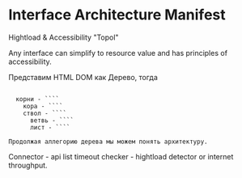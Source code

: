 # Interface Architecture Manifest

Hightload & Accessibility "Topol"

Any interface can simplify to resource value and has principles of accessibility.

Представим HTML DOM как Дерево, тогда

<code>
  корни - ``<html></html>``
    кора - ``<head></head>``
    ствол - ``<body></body>``
      ветвь - ``<component></component>``
      лист - ``<basic-component></basic-component>``
</code>

    Продолжая аллегорию дерева мы можем понять архитектуру.

Connector - api list
  timeout checker - hightload detector or internet throughput.






